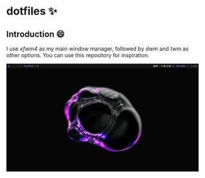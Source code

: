 # dotfiles ✨

## Introduction 😄
I use <i>xfwm4</i> as my main window manager, followed by <i>dwm</i> and <i>twm</i> as other options. You can use this repository for inspiration.

![](https://github.com/diws1/dotfiles/blob/main/screenshots/xfwm_1.png)
